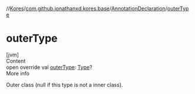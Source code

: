 //[Kores](../../index.md)/[com.github.jonathanxd.kores.base](../index.md)/[AnnotationDeclaration](index.md)/[outerType](outer-type.md)



# outerType  
[jvm]  
Content  
open override val [outerType](outer-type.md): [Type](https://docs.oracle.com/javase/8/docs/api/java/lang/reflect/Type.html)?  
More info  


Outer class (null if this type is not a inner class).

  



